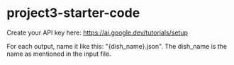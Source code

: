 # project3-starter-code

Create your API key here: https://ai.google.dev/tutorials/setup

For each output, name it like this: "{dish_name}.json". The dish_name is the name as mentioned in the input file.